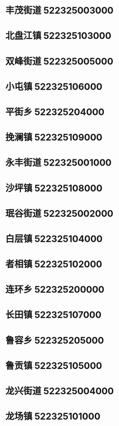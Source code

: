 # 丰茂街道 522325003000
# 北盘江镇 522325103000
# 双峰街道 522325005000
# 小屯镇 522325106000
# 平街乡 522325204000
# 挽澜镇 522325109000
# 永丰街道 522325001000
# 沙坪镇 522325108000
# 珉谷街道 522325002000
# 白层镇 522325104000
# 者相镇 522325102000
# 连环乡 522325200000
# 长田镇 522325107000
# 鲁容乡 522325205000
# 鲁贡镇 522325105000
# 龙兴街道 522325004000
# 龙场镇 522325101000
